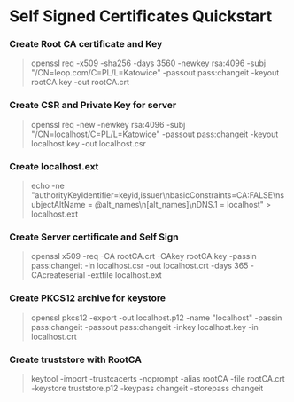 # Self Signed Certificates Quickstart

### Create Root CA certificate and Key
> openssl req -x509 -sha256 -days 3560 -newkey rsa:4096 -subj "/CN=leop.com/C=PL/L=Katowice" -passout pass:changeit  -keyout rootCA.key -out rootCA.crt

### Create CSR and Private Key for server
> openssl req -new -newkey rsa:4096 -subj "/CN=localhost/C=PL/L=Katowice"  -passout pass:changeit -keyout localhost.key -out localhost.csr

### Create localhost.ext
> echo -ne "authorityKeyIdentifier=keyid,issuer\nbasicConstraints=CA:FALSE\nsubjectAltName = @alt_names\n[alt_names]\nDNS.1 = localhost" > localhost.ext

### Create Server certificate and Self Sign
> openssl x509 -req -CA rootCA.crt -CAkey rootCA.key -passin pass:changeit -in localhost.csr -out localhost.crt -days 365 -CAcreateserial -extfile localhost.ext

### Create PKCS12 archive for keystore
> openssl pkcs12 -export -out localhost.p12 -name "localhost" -passin pass:changeit -passout pass:changeit  -inkey localhost.key -in localhost.crt

### Create truststore with RootCA
> keytool -import -trustcacerts -noprompt -alias rootCA -file rootCA.crt -keystore truststore.p12 -keypass changeit -storepass changeit

